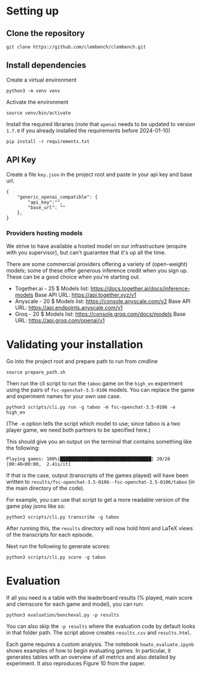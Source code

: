 # Setting up

## Clone the repository

```
git clone https://github.com/clembench/clembench.git
```

## Install dependencies

Create a virtual environment


```
python3 -m venv venv
```

Activate the environment


```
source venv/bin/activate
```

Install the required libraries (note that ```openai``` needs to be updated to version ```1.7.0``` if you already installed the requirements before 2024-01-10)

```
pip install -r requirements.txt
```

## API Key

Create a file `key.json` in the project root and paste in your api key and base url.

```
{
 	"generic_openai_compatible": {
		"api_key":"", 
		"base_url": ""
 	},
}
```

### Providers hosting models

We strive to have available a hosted model on our infrastructure (enquire with you supervisor), but can't guarantee that it's up all the time.

There are some commercial providers offering a variety of (open-weight) models; some of these offer generous inference credit when you sign up. These can be a good choice when you're starting out.


- Together.ai - 25 $
  Models list: https://docs.together.ai/docs/inference-models
  Base API URL: https://api.together.xyz/v1
- Anyscale - 20 $
  Models list: https://console.anyscale.com/v2
  Base API URL: https://api.endpoints.anyscale.com/v1
- Groq - 20 $
  Models list: https://console.groq.com/docs/models
  Base URL: https://api.groq.com/openai/v1




# Validating your installation

Go into the project root and prepare path to run from cmdline

```
source prepare_path.sh
```

Then run the cli script to run the `taboo` game on the `high_en` experiment using the pairs of `fsc-openchat-3.5-0106` models. You can replace the game and experiment names for your own use case.

```
python3 scripts/cli.py run -g taboo -m fsc-openchat-3.5-0106 -e high_en
```

(The `-m` option tells the script which model to use; since taboo is a two player game, we need both partners to be specified here.)

This should give you an output on the terminal that contains something like the following:

```
Playing games: 100%|██████████████████████████████████| 20/20 [00:48<00:00,  2.41s/it]
```

If that is the case, output (transcripts of the games played) will have been written to `results/fsc-openchat-3.5-0106--fsc-openchat-3.5-0106/taboo` (in the main directory of the code).



For example, you can use that script to get a more readable version of the game play jsons like so:

```
python3 scripts/cli.py transcribe -g taboo
```

After running this, the `results` directory will now hold html and LaTeX views of the transcripts for each episode.

Next run the following to generate scores:

```
python3 scripts/cli.py score -g taboo
```

# Evaluation

If all you need is a table with the leaderboard results (% played, main score and clemscore for each game and model), you can run:

```
python3 evaluation/bencheval.py -p results
```

You can also skip the `-p results` where the evaluation code by default looks in that folder path. The script above creates `results.csv` and `results.html`.

Each game requires a custom analysis. The notebook ```howto_evaluate.ipynb``` shows examples of how to begin evaluating games. In particular, it generates tables with an overview of all metrics and also detailed by experiment. It also reproduces Figure 10 from the paper.
